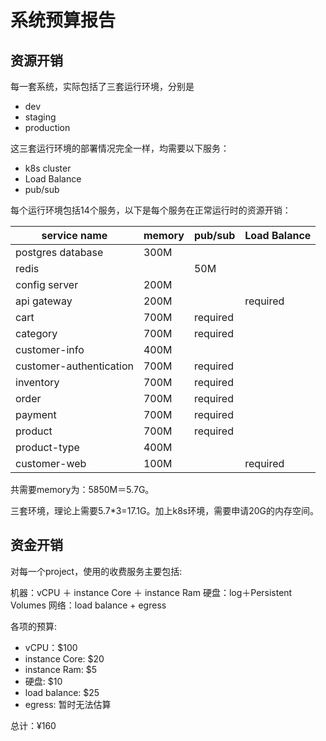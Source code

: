 # 系统预算报告

## 资源开销

每一套系统，实际包括了三套运行环境，分别是

* dev
* staging
* production

这三套运行环境的部署情况完全一样，均需要以下服务：

* k8s cluster
* Load Balance
* pub/sub

每个运行环境包括14个服务，以下是每个服务在正常运行时的资源开销：

| service name | memory | pub/sub | Load Balance |
|---|---|---|---|
| postgres database | 300M | | |
| redis | | 50M | | |
| config server | 200M | | |
| api gateway | 200M | | required |
| cart | 700M | required | |
| category | 700M | required | |
| customer-info | 400M | | |
| customer-authentication | 700M | required | |
| inventory | 700M | required | |
| order | 700M | required | |
| payment | 700M | required | |
| product | 700M | required | |
| product-type | 400M | | |
| customer-web | 100M | | required |

共需要memory为：5850M＝5.7G。

三套环境，理论上需要5.7*3=17.1G。加上k8s环境，需要申请20G的内存空间。

## 资金开销

对每一个project，使用的收费服务主要包括:

机器：vCPU ＋ instance Core ＋ instance Ram
硬盘：log＋Persistent Volumes
网络：load balance + egress

各项的预算:

* vCPU：$100
* instance Core: $20
* instance Ram: $5
* 硬盘: $10
* load balance: $25
* egress: 暂时无法估算

总计：¥160